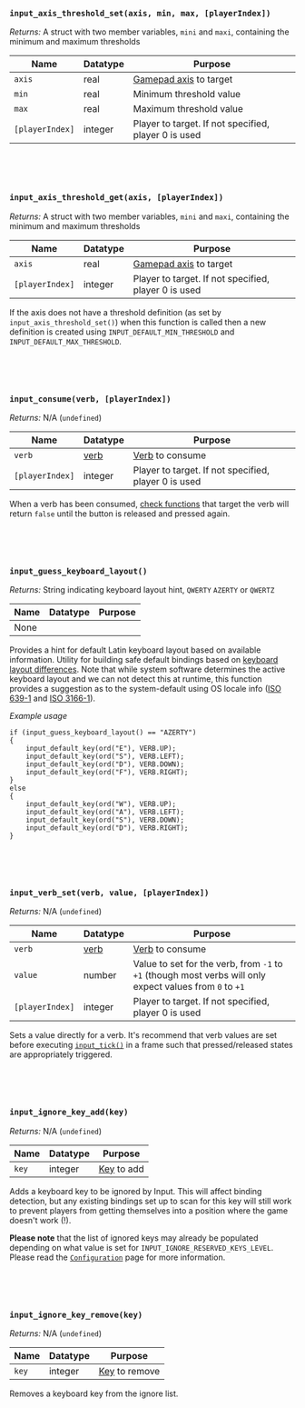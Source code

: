 ### `input_axis_threshold_set(axis, min, max, [playerIndex])`

*Returns:* A struct with two member variables, `mini` and `maxi`, containing the minimum and maximum thresholds

|Name           |Datatype|Purpose                                             |
|---------------|--------|----------------------------------------------------|
|`axis`         |real    |[Gamepad axis](https://docs2.yoyogames.com/source/_build/3_scripting/4_gml_reference/controls/gamepad%20input/index.html) to target|
|`min`          |real    |Minimum threshold value                             |
|`max`          |real    |Maximum threshold value                             |
|`[playerIndex]`|integer |Player to target. If not specified, player 0 is used|

&nbsp;

&nbsp;

### `input_axis_threshold_get(axis, [playerIndex])`

*Returns:* A struct with two member variables, `mini` and `maxi`, containing the minimum and maximum thresholds

|Name           |Datatype|Purpose                                             |
|---------------|--------|----------------------------------------------------|
|`axis`         |real    |[Gamepad axis](https://docs2.yoyogames.com/source/_build/3_scripting/4_gml_reference/controls/gamepad%20input/index.html) to target|
|`[playerIndex]`|integer |Player to target. If not specified, player 0 is used|

If the axis does not have a threshold definition (as set by `input_axis_threshold_set()`) when this function is called then a new definition is created using `INPUT_DEFAULT_MIN_THRESHOLD` and `INPUT_DEFAULT_MAX_THRESHOLD`.

&nbsp;

&nbsp;

### `input_consume(verb, [playerIndex])`

*Returns:* N/A (`undefined`)

|Name           |Datatype                                                             |Purpose                                                                         |
|---------------|---------------------------------------------------------------------|--------------------------------------------------------------------------------|
|`verb`         |[verb](https://github.com/JujuAdams/input3/wiki/Verbs-and-Alternates)|[Verb](https://github.com/JujuAdams/input3/wiki/Verbs-and-Alternates) to consume|
|`[playerIndex]`|integer                                                              |Player to target. If not specified, player 0 is used                            |

When a verb has been consumed, [check functions](Functions-(Checkers)) that target the verb will return `false` until the button is released and pressed again.

&nbsp;

&nbsp;

### `input_guess_keyboard_layout()`

*Returns:* String indicating keyboard layout hint, `QWERTY` `AZERTY` or `QWERTZ`

|Name           |Datatype                                                             |Purpose                                                                         |
|---------------|---------------------------------------------------------------------|--------------------------------------------------------------------------------|
|None         | |

Provides a hint for default Latin keyboard layout based on available information. Utility for building safe default bindings based on [keyboard layout differences](https://www.typingpal.com/en/news/what-is-the-difference-between-QWERTY-QWERTZ-and-AZERTY-keyboards). Note that while system software determines the active keyboard layout and we can not detect this at runtime, this function provides a suggestion as to the system-default using OS locale info ([ISO 639-1](https://en.wikipedia.org/wiki/ISO_639-1) and [ISO 3166-1](https://en.wikipedia.org/wiki/ISO_3166-1)).

_Example usage_
```
if (input_guess_keyboard_layout() == "AZERTY")
{
    input_default_key(ord("E"), VERB.UP);
    input_default_key(ord("S"), VERB.LEFT);
    input_default_key(ord("D"), VERB.DOWN);
    input_default_key(ord("F"), VERB.RIGHT);
}
else
{
    input_default_key(ord("W"), VERB.UP);
    input_default_key(ord("A"), VERB.LEFT);
    input_default_key(ord("S"), VERB.DOWN);
    input_default_key(ord("D"), VERB.RIGHT);
}
```

&nbsp;

&nbsp;

### `input_verb_set(verb, value, [playerIndex])`

*Returns:* N/A (`undefined`)

|Name           |Datatype                                                             |Purpose                                                                                                 |
|---------------|---------------------------------------------------------------------|--------------------------------------------------------------------------------------------------------|
|`verb`         |[verb](https://github.com/JujuAdams/input3/wiki/Verbs-and-Alternates)|[Verb](https://github.com/JujuAdams/input3/wiki/Verbs-and-Alternates) to consume                        |
|`value`        |number                                                               |Value to set for the verb, from `-1` to `+1` (though most verbs will only expect values from `0` to `+1`|
|`[playerIndex]`|integer                                                              |Player to target. If not specified, player 0 is used                                                    |

Sets a value directly for a verb. It's recommend that verb values are set before executing [`input_tick()`](Functions-(System)#input_tick) in a frame such that pressed/released states are appropriately triggered.

&nbsp;

&nbsp;

### `input_ignore_key_add(key)`

*Returns:* N/A (`undefined`)

|Name |Datatype|Purpose                                                                                                                 |
|-----|--------|------------------------------------------------------------------------------------------------------------------------|
|`key`|integer |[Key](https://docs2.yoyogames.com/source/_build/3_scripting/4_gml_reference/controls/keyboard%20input/index.html) to add|

Adds a keyboard key to be ignored by Input. This will affect binding detection, but any existing bindings set up to scan for this key will still work to prevent players from getting themselves into a position where the game doesn't work (!).

**Please note** that the list of ignored keys may already be populated depending on what value is set for `INPUT_IGNORE_RESERVED_KEYS_LEVEL`. Please read the [`Configuration`](Functions-(System)#__input_config) page for more information.

&nbsp;

&nbsp;

### `input_ignore_key_remove(key)`

*Returns:* N/A (`undefined`)

|Name |Datatype|Purpose                                                                                                                    |
|-----|--------|---------------------------------------------------------------------------------------------------------------------------|
|`key`|integer |[Key](https://docs2.yoyogames.com/source/_build/3_scripting/4_gml_reference/controls/keyboard%20input/index.html) to remove|

Removes a keyboard key from the ignore list.